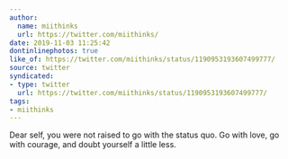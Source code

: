 ```yaml
---
author:
  name: miithinks
  url: https://twitter.com/miithinks/
date: 2019-11-03 11:25:42
dontinlinephotos: true
like_of: https://twitter.com/miithinks/status/1190953193607499777/
source: twitter
syndicated:
- type: twitter
  url: https://twitter.com/miithinks/status/1190953193607499777/
tags:
- miithinks
---
```


Dear self, you were not raised to go with the status quo. Go with love, go with courage, and doubt yourself a little less.